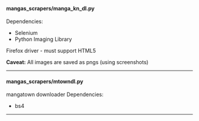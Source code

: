 #### mangas_scrapers/manga_kn_dl.py
Dependencies:
* Selenium
* Python Imaging Library

Firefox driver - must support HTML5

**Caveat:** All images are saved as pngs (using screenshots)

---
#### mangas_scrapers/mtowndl.py
mangatown downloader
Dependencies:
* bs4
---

